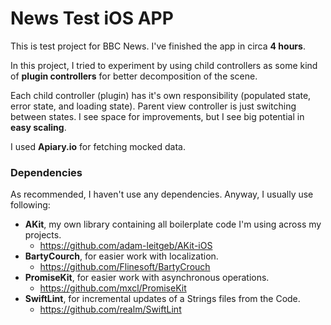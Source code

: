 # News Test iOS APP

This is test project for BBC News. I've finished the app in circa **4 hours**. 

In this project, I tried to experiment by using child controllers as some kind of **plugin controllers** for better decomposition of the scene. 

Each child controller (plugin) has it's own responsibility (populated state, error state, and loading state). Parent view controller is just switching between states. I see space for improvements, but I see big potential in **easy scaling**. 

I used **Apiary.io** for fetching mocked data. 

### Dependencies

As recommended, I haven't use any dependencies. Anyway, I usually use following:

- **AKit**, my own library containing all boilerplate code I'm using across my projects.
  - https://github.com/adam-leitgeb/AKit-iOS
- **BartyCourch**, for easier work with localization.
  - https://github.com/Flinesoft/BartyCrouch
- **PromiseKit**, for easier work with asynchronous operations.
  - https://github.com/mxcl/PromiseKit
- **SwiftLint**, for incremental updates of a Strings files from the Code.
  - https://github.com/realm/SwiftLint
